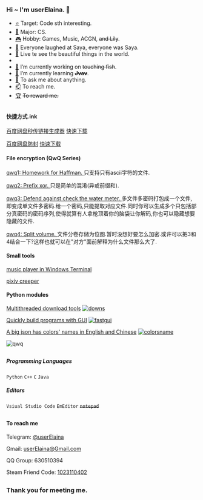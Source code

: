 ### Hi ~ I'm userElaina. 👋

- [⭐](https://github.com/userElaina) Target: Code sth interesting.
- [🏫](https://en.wikipedia.org/wiki/Computer_science) Major: CS.
- [🎮](https://steamcommunity.com/id/userElaina) Hobby: Games, Music, ACGN, ~~and Lily~~. 
- [🤡](https://zh.moegirl.org.cn/zh-tw/%E6%B2%99%E8%80%B6(%E9%AD%94%E5%A5%B3%E4%B9%8B%E6%97%85)#) Everyone laughed at Saya, everyone was Saya.
- [📖](https://www.zhihu.com/equation?tex=%E6%AD%A4%E5%A4%84%E7%95%99%E7%BB%99%E6%88%91%E6%9C%AA%E6%9D%A5%E7%9A%84%E5%8D%9A%E5%AE%A2%E7%9A%84%E7%94%9F%E6%B4%BB%E9%A1%B5\%20Q\omega%20Q) Live te see the beautiful things in the world.
- 
- [🔭](https://github.com/userElaina) I’m currently working on ~~touching fish~~.
- [🌱](https://github.com/userElaina/java-network-disk) I’m currently learning **~~Jvav~~**.
- [💬](https://github.com/userelaina/userelaina/issues) To ask me about anything.
- [📫](#to-reach-me) To reach me.
- [🏆](#to-reward-me) ~~To reward me.~~

##

#### 快捷方式.ink

[百度网盘秒传链接生成器](https://github.com/userElaina/panbaidu-miao-chuan)
[快速下载](https://github.com/userElaina/panbaidu-miao-chuan/releases/download/1.1.0/miaochuan.exe)

[百度网盘防封](https://github.com/userElaina/naive-confuse)
[快速下载](https://github.com/userElaina/naive-confuse/releases/download/0.0.3/qwq2.exe)

#### File encryption (QwQ Series)

[qwq1: Homework for Haffman. ](https://github.com/userElaina/naive-Huffman)
只支持只有ascii字符的文件.

[qwq2: Prefix xor. ](https://github.com/userElaina/naive-confuse)
只是简单的混淆(异或前缀和).

[qwq3: Defend against check the water meter. ](https://github.com/userElaina/one-file-with-many-password)
多文件多密码打包成一个文件,即变成单文件多密码.给一个密码,只能提取对应文件.同时你可以生成多个只包括部分真密码的密码序列,使得就算有人拿枪顶着你的脑袋让你解码,你也可以隐藏想要隐藏的文件.

[qwq4: Split volume. ](https://github.com/userElaina/big-file-2-small-bmp)
文件分卷存储为位图.暂时没想好要怎么加密.或许可以把3和4结合一下?这样也就可以在"对方"面前解释为什么文件那么大了.

#### Small tools

[music player in Windows Terminal](https://github.com/userElaina/console-music-player)

[pixiv creeper](https://github.com/userElaina/pixiv-creeper-2)

#### Python modules

[Multithreaded download tools](https://github.com/userElaina/downs)
[![downs](https://img.shields.io/pypi/v/downs.svg?label=downs)](https://pypi.org/project/downs/)

[Quickly build programs with GUI](https://github.com/userElaina/fastgui)
[![fastgui](https://img.shields.io/pypi/v/fastgui.svg?label=fastgui)](https://pypi.org/project/fastgui/)

[A big json has colors' names in English and Chinese](https://github.com/userElaina/json-colorsname)
[![colorsname](https://img.shields.io/pypi/v/colorsname.svg?label=colorsname)](https://pypi.org/project/colorsname)


![qwq](https://github-readme-stats.vercel.app/api?username=userElaina)

##

##### Programming Languages

`Python` `C++` `C` `Java`

##### Editors

`Vsiual Studio Code` `EmEditor` ~~`notepad`~~

##

#### To reach me

Telegram: [@userElaina](https://t.me/userelaina)

Gmail: userElaina@Gmail.com

QQ Group: 630510394

Steam Friend Code: [1023110402](https://steamcommunity.com/id/userElaina)

##

### Thank you for meeting me.
